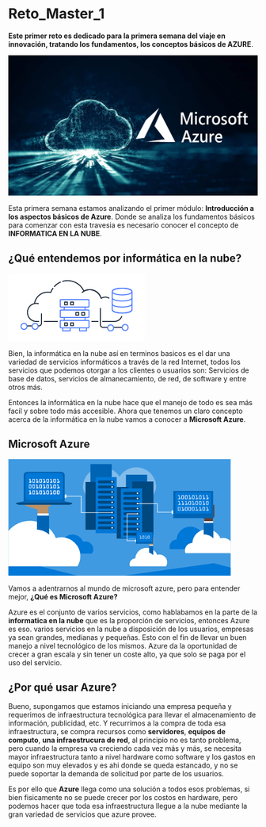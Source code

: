 # Reto_Master_1
**Este primer reto es dedicado para la primera semana del viaje en innovación, tratando los fundamentos, los conceptos básicos de AZURE**.

![Logo_azure](/imagenes/cloud-computing-azure-00.jpg)

Esta primera semana estamos analizando el primer módulo: **Introducción a los aspectos básicos de Azure**. Donde se analiza los fundamentos básicos
para comenzar con esta travesia es necesario conocer el concepto de **INFORMATICA EN LA NUBE**.

## ¿Qué entendemos por informática en la nube?

![Logo_azure](/imagenes/descarga.png)

Bien, la informática en la nube así en terminos basicos es el dar una variedad de servicios informáticos a través de la red Internet, todos los servicios 
que podemos otorgar a los clientes o usuarios son: Servicios de base de datos, servicios de almanecamiento, de red, de software y entre otros más.

Entonces la informática en la nube hace que el manejo de todo es sea más facil y sobre todo más accesible. Ahora que tenemos un claro concepto acerca de la informática
en la nube vamos a conocer a **Microsoft Azure**.


## Microsoft Azure

![Logo_azures](/imagenes/curso_capacitacion.png)

Vamos a adentrarnos al mundo de microsoft azure, pero para entender mejor, **¿Qué es Microsoft Azure?**

Azure es el conjunto de varios servicios, como hablabamos en la parte de la **informatica en la nube** que es la proporción de servicios, entonces Azure es eso.
varios servicios en la nube a disposición de los usuarios, empresas ya sean grandes, medianas y pequeñas. Esto con el fin de llevar un buen manejo a nivel tecnológico de los mismos.
Azure da la oportunidad de crecer a gran escala y sin tener un coste alto, ya que solo se paga por el uso del servicio. 

## ¿Por qué usar Azure?

Bueno, supongamos que estamos iniciando una empresa pequeña y requerimos de infraestructura tecnológica para llevar el almacenamiento de información, publicidad, etc. 
Y recurrimos a la compra de toda esa infraestructura, se compra recursos como **servidores**, **equipos de computo**, **una infraestrucura de red**,
al principio no es tanto problema, pero cuando la empresa va creciendo cada vez más y más, se necesita mayor infraestructura tanto a nivel hardware como software y los gastos 
en equipo son muy elevados y es ahi donde se queda estancado, y no se puede soportar la demanda de solicitud por parte de los usuarios.

Es por ello que **Azure** llega como una solución a todos esos problemas, si bien fisicamente no se puede crecer por los costos en hardware, pero podemos hacer que toda esa infraestructura llegue a la nube mediante la gran variedad de servicios que azure provee.






